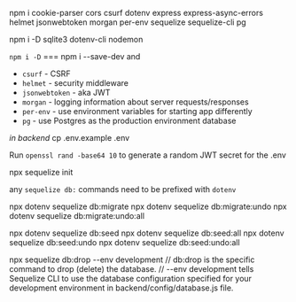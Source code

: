 npm i cookie-parser cors csurf dotenv express express-async-errors helmet jsonwebtoken morgan per-env sequelize sequelize-cli pg

npm i -D sqlite3 dotenv-cli nodemon

`npm i -D` === npm i --save-dev and 

- `csurf` - CSRF
- `helmet` - security middleware
- `jsonwebtoken` - aka JWT
- `morgan` - logging information about server requests/responses
- `per-env` - use environment variables for starting app differently
- `pg` - use Postgres as the production environment database


*in backend*
cp .env.example .env

Run `openssl rand -base64 10` to generate a random JWT secret for the .env

npx sequelize init

any `sequelize db:` commands need to be prefixed with `dotenv`

npx dotenv sequelize db:migrate
npx dotenv sequelize db:migrate:undo
npx dotenv sequelize db:migrate:undo:all

npx dotenv sequelize db:seed
npx dotenv sequelize db:seed:all
npx dotenv sequelize db:seed:undo
npx dotenv sequelize db:seed:undo:all

npx sequelize db:drop --env development
// db:drop is the specific command to drop (delete) the database.
// --env development tells Sequelize CLI to use the database configuration specified for your development environment in backend/config/database.js file.